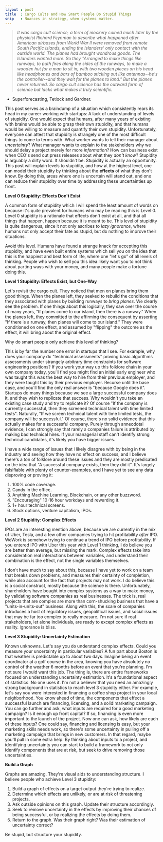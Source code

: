 ```yaml
---
layout : post
title  : Cargo Cults and How Smart People Do Stupid Things
snip   : Nuances in strategy, when systems matter.
---
```


>*It was cargo cult science, a term of mockery coined much later by the physicist Richard Feynman to
describe what happened after American airbases from World War II were removed from remote South Pacific
islands, ending the islanders' only contact with the outside world. The planes had brought wondrous
goods. The Islanders wanted more. So they "Arranged to make things like runways, to puth fires along
the sides of the runways, to make a wooden hut for a man to sit in, with two wooden pieces on his head
like headphones and bars of bamboo sticking out like antennas--he's the controller--and they wait for
the planes to land." But the planes never returned. So cargo cult science has the outward form of science
but lacks what makes it truly scientific.*
- Superforecasting, Tetlock and Gardner.

This post serves as a braindump of a situation which consistently rears its head in my career working with
startups: A lack of understanding of levels of stupidity. One would expect that humans, after many years
of existing with brains would be able to grasp their own stupidity, and that humans would be willing
to measure and quantify their own stupidity. Unfortunately, everyone can attest that stupidity is strangely
one of the most difficult things to come to terms with. What worker wants to tell their manager about
*uncertainty*? What manager wants to explain to the stakeholders why we should delay a project merely
for more *information*? How can business exist when CEO's send out press releases about what they
*don't know*? Stupidity is arguably a dirty word. It shouldn't be. Stupidity is actually an opportunity.
This post will explain levels to stupidity, and how at the highest level, one can model their stupidity
by thinking about the **effects** of what they don't know. By doing this, areas where one is uncertain
will stand out, and one can reduce their stupidity over time by addressing these uncertainties up front.

**Level 0 Stupidity: Effects Don't Exist**

A common form of stupidity which I will spend the least amount of words on because it's quite prevalent
for humans who may be reading this is Level 0. Level 0 stupidity
is a rationale that effects don't exist at all, and that all things that happen, happen because it is
meant to be. This level of stupidity is quite dangerous, since it not only ascribes to *lazy ignorance*,
where humans not only accept their fate as stupid, but do nothing to improve their situations.

Avoid this level. Humans have found a strange knack for accepting this stupidity, and have even built entire
systems which sell you on the idea that this is the happiest and best form of life, where one "let's go"
of all levels of thinking. People who wish to sell you this idea likely want you to not think about
parting ways with your money, and many people make a fortune doing this.

**Level 1 Stupidity: Effects Exist, but One-Way**

Let's revisit the cargo cult. They noticed that men on planes bring them good things. When the planes
left, they seeked to rebuild the conditions that they associated with planes by building runways to
*bring planes*. We clearly see the problem. If one things about this logically, they saw over the
course of many years, "If planes come to our island, then there is a runway." When the planes left,
they committed to the affirming the consequent by asserting "If there is a runway, then planes will come
to our island." They were conditioned on one effect, and assumed by "flipping" the outcome as the effect,
it will bring about the original effect.

Why do smart people only achieve this level of thinking?

This is by far the number one error in startups that I see. For example, why does your company do
"technical assessments" proving basic algorithms assessments under strangely arbitrary time constraints
for software engineering positions? If you
work your way up this folklore chain in your own company today, you'll find you might find an initial
early engineer who was taught this was the best way to hire from their previous employer, and they were
taught this by their previous employer. Recurse until the base case, and you'll find the only real
answer is "because Google does it". Startups do many things because we see a large successful company
does it, and they wish to replicate that success. Why wouldn't you take an existing case study and try
to replicate it? Of course "If the company is currently successful, then they screened technical talent
with time limited tests". Naturally, "If we screen technical talent with time limited tests, the company
will be successful." Of course, there's no solid evidence that this actually makes for a successful
company. Purely through annecdotal evidence, I can strongly say that rarely a companies failure is
attributed by making bad technical hires. If your managerial staff can't identify strong technical
candidates, it's likely you have bigger issues.

I have a wide range of issues that I likely disagree with by being in the industry and seeing how
they have no effect on success, and I believe there's a ton of folklore around these issues and they
are mostly predicated on the idea that "A successful company exists, then they did it". It's largely
falsifiable with plenty of counter-examples, and I have yet to see any data disproving or proving it:
1. 100% code coverage.
2. Candy in the office.
3. Anything Machine Learning, Blockchain, or any other buzzword.
4. "Encouraging" 10-16 hour workdays and rewarding it.
5. 1+ hour technical screens.
6. Stock options, venture capitalism, IPOs.

**Level 2 Stupidity: Complex Effects**

IPOs are an interesting mention above, because we are currently in the mix of Uber, Tesla,
and a few other companies trying to hit profitability *after* IPO. WeWork is somehow trying to continue
a trend of IPO before profitability. If you entered IPO with Uber this year with Level 1 thinking,
I do believe you are better than average, but missing the mark. Complex effects take into consideration
real interactions between variables, and understand their combination is the effect, not the single
variables themselves.

I don't have much to say about this, because I have yet to work on a team that breaks down problems,
and measures their certainty of completion, while also account for the fact that projects may not work.
I do believe this is a social construct, mostly because the science is there. Unfortunately, shareholders
have bought into complex systems as a way to make money, by validating software companies as real businesses.
The trick is, real projects that are complex are more than corn-shucking business that have a "units-in-units-out"
business. Along with this, the scale of companies introduces a host of regulatory issues, geopolitical issues, and
social issues that may be far too complex to really measure. I'm not sure if real stakeholders,
let alone individuals, are ready to except complex effects as reality. Ignorance is bliss.

**Level 3 Stupidity: Uncertainty Estimation**

Known unknowns. Let's say you do understand complex effects. Could you measure your uncertainty in
particular variables? A fun part about Boston is that weather is predictable up to about two days.
Imagine being an event coordinator at a golf course in the area, knowing you have absolutely no control of
the weather 6 months before an event that you're planning. I'm not sure I would want this job. The thing
is, there are entire frameworks focused on understanding uncertainty estimation. It's a foundational
aspect of statistics. No one uses it. I'm not a believer that you need an amazingly strong background in statistics
to reach level 3 stupidity either. For example, let's say you were interested in financing a coffee shop
project in your local neighborhood. You know ahead of time, the components that effect a successful launch are
financing, licensing, and a solid marketing campaign. You can go further and ask, what inputs are required
for a good marketing campaign? Is it enough up front capital? If so, financing is even more important to
the launch of the project. Now one can ask, how likely are each of these inputs? One could say, financing
and licensing is easy, but your marketing skills needs work, so there's some uncertainty in pulling off
a marketing campaign that brings in new customers. In that regard, maybe you'll pull in some extra
help. By thinking about inputs to a project, and identifying uncertainty you can start to build a framework
to not only identify components that are at risk, but seek to drive removing those uncertainties.

**Build a Graph**

Graphs are amazing. They're visual aids to understanding structure. I believe people who achieve Level 3 stupidity:
1. Build a graph of effects on a target output they're trying to realize.
2. Determine which effects are unlikely, or are at risk of threatening projects.
3. Ask outside opinions on this graph. Update their structure accordingly.
4. Seek to remove uncertainty in the effects by improving their chances of being successful, or by realizing the effects
by doing them.
5. Return to the graph. Was their graph right? Was their estimation of uncertainty correct? 

Be stupid, but structure your stupidity.
